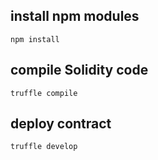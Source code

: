 ## install npm modules
```shell
npm install
```

## compile Solidity code
```shell
truffle compile
```

## deploy contract
```shell
truffle develop
```
